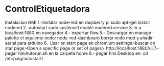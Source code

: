 # ControlEtiquetadora
 
 Instalacion HMI
 1.-Instalar node-red en raspberry pi
sudo apt-get install nodered
2.-autostart
sudo systemctl enable nodered.service
3.-ir a localhost:1880 en navegador
4.- exportar flow
5.- Descargar en manage palette el siguiente nodo:
node-red-dashboard
borrar nodo mqtt y añadir serial para arduino
6.-Usar on start page en chromium 
settings>buscar on star page>Open a specific page or set of pages> http://localhost:1880/ui
7.- pegar hmiAutorun.sh en la carpeta home
8.- pegar hmi.Desktop en:
cd /etc/xdg/autostart/


